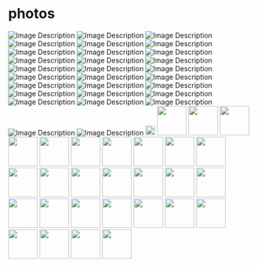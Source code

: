 # photos
![Image Description](photos/DSC00220-lr.jpg)
![Image Description](photos/DSC08367lr.jpg)
![Image Description](photos/DSC08430lr.jpg)
![Image Description](photos/DSC08430lr.jpg)
![Image Description](photos/DSC09274-lr.jpg)
![Image Description](photos/DSC09440-lr.jpg)
![Image Description](photos/DSC09752-lr.jpg)
![Image Description](photos/DSC09785-lr.jpg)
![Image Description](photos/DSC08740lr.jpg)
![Image Description](photos/DSC00011-lr.jpg)
![Image Description](photos/DSC08299lr.jpg)
![Image Description](photos/DSC08740lr.jpg)
![Image Description](photos/DSC00173-lr.jpg)
![Image Description](photos/DSC08810lr.jpg)
![Image Description](photos/DSC08810lr.jpg)
![Image Description](photos/DSC00202-lr.jpg)
![Image Description](photos/DSC09878-lr.jpg)
![Image Description](photos/DSC09971-lr.jpg)
![Image Description](photos/DSC09991-lr.jpg)
![Image Description](photos/DSC00327-lr.jpg)
![Image Description](photos/DSC00336-lr.jpg)
![Image Description](photos/DSC00351-lr.jpg)
![Image Description](photos/DSC00394-lr.jpg)
![Image Description](photos/DSC00406-lr.jpg)
![Image Description](photos/DSC00419-lr.jpg)
![Image Description](photos/DSC00480-lr.jpg)
![Image Description](photos/DSC00499-lr.jpg)
![Image Description](photos/DSC00522-lr.jpg)
![Image Description](photos/DSC00611-lr.jpg)
<img src="photos/DSC08299lr.jpg" width="20">
<img src="photos/DSC08367lr.jpg" width="60">
<img src="photos/DSC08430lr.jpg" width="60">
<img src="photos/DSC08430lr.jpg" width="60">
<img src="photos/DSC09274-lr.jpg" width="60">
<img src="photos/DSC09440-lr.jpg" width="60">
<img src="photos/DSC09752-lr.jpg" width="60">
<img src="photos/DSC09785-lr.jpg" width="60">
<img src="photos/DSC08740lr.jpg" width="60">
<img src="photos/DSC00011-lr.jpg" width="60">
<img src="photos/DSC08740lr.jpg" width="60">
<img src="photos/DSC00173-lr.jpg" width="60">
<img src="photos/DSC08810lr.jpg" width="60">
<img src="photos/DSC08810lr.jpg" width="60">
<img src="photos/DSC00202-lr.jpg" width="60">
<img src="photos/DSC00220-lr.jpg" width="60">
<img src="photos/DSC09878-lr.jpg" width="60">
<img src="photos/DSC09971-lr.jpg" width="60">
<img src="photos/DSC09991-lr.jpg" width="60">
<img src="photos/DSC00327-lr.jpg" width="60">
<img src="photos/DSC00336-lr.jpg" width="60">
<img src="photos/DSC00351-lr.jpg" width="60">
<img src="photos/DSC00394-lr.jpg" width="60">
<img src="photos/DSC00406-lr.jpg" width="60">
<img src="photos/DSC00419-lr.jpg" width="60">
<img src="photos/DSC00480-lr.jpg" width="60">
<img src="photos/DSC00499-lr.jpg" width="60">
<img src="photos/DSC00522-lr.jpg" width="60">
<img src="photos/DSC00611-lr.jpg" width="60">

